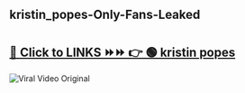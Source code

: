 
 ## kristin_popes-Only-Fans-Leaked

# <h2><a href="https://clipsfans.com/kristin_popes&ref=git">🔗 Click to LINKS ⏩⏩ 👉 🟢 kristin popes </a></h2>

<a href="https://clipsfans.com/kristin_popes&ref=git" rel="nofollow" data-target="animated-image.originalLink"><img src="https://i.ibb.co.com/xMMVF88/686577567.gif" alt="Viral Video Original" style="max-width: 100%; display: inline-block;" data-target="animated-image.originalImage"></a>
